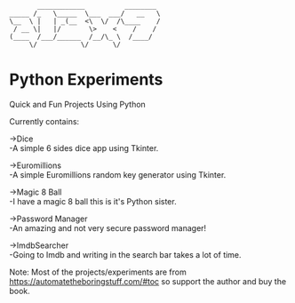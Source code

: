            ____________          ________ 
    _____ /_   \_____  \___  ___/   __   \
    \__  \ |   | _(__  <\  \/  /\____    /
     / __ \|   |/       \>    <    /    / 
    (____  /___/______  /__/\_ \  /____/  
         \/           \/      \/     

# Python Experiments
Quick and Fun Projects Using Python

Currently contains:

->Dice   
  -A simple 6 sides dice app using Tkinter.
  
->Euromillions  
  -A simple Euromillions random key generator using Tkinter.
  
->Magic 8 Ball  
  -I have a magic 8 ball this is it's Python sister.

->Password Manager   
  -An amazing and not very secure password manager!  
  
->ImdbSearcher  
  -Going to Imdb and writing in the search bar takes a lot of time. 
  
  
Note: Most of the projects/experiments are from https://automatetheboringstuff.com/#toc so support the author and buy the book.
